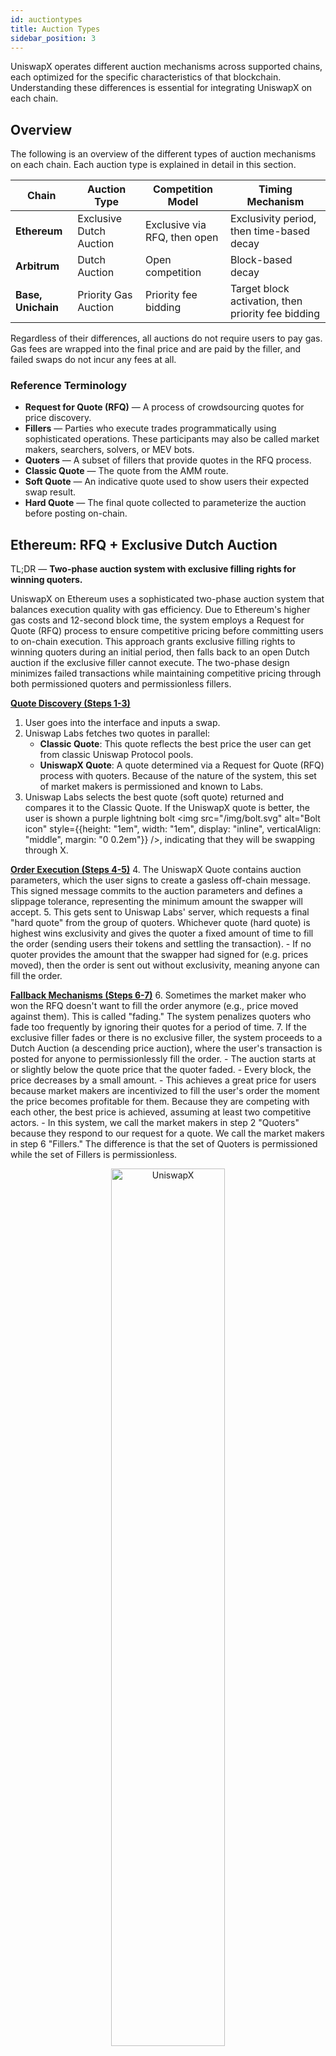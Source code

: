 ```yaml
---
id: auctiontypes
title: Auction Types
sidebar_position: 3
---
```


UniswapX operates different auction mechanisms across supported chains, each optimized for the specific characteristics of that blockchain. Understanding these differences is essential for integrating UniswapX on each chain. 

## Overview

The following is an overview of the different types of auction mechanisms on each chain. Each auction type is explained in detail in this section.


| Chain | Auction Type | Competition Model | Timing Mechanism |
|-------|-------------|------------------|------------------|
| **Ethereum** | Exclusive Dutch Auction | Exclusive via RFQ, then open | Exclusivity period, then time-based decay |
| **Arbitrum** | Dutch Auction | Open competition | Block-based decay |
| **Base, Unichain** | Priority Gas Auction | Priority fee bidding | Target block activation, then priority fee bidding |

Regardless of their differences, all auctions do not require users to pay gas. Gas fees are wrapped into the final price and are paid by the filler, and failed swaps do not incur any fees at all.

### Reference Terminology

- **Request for Quote (RFQ)** — A process of crowdsourcing quotes for price discovery.
- **Fillers** — Parties who execute trades programmatically using sophisticated operations. These participants may also be called market makers, searchers, solvers, or MEV bots.
- **Quoters** — A subset of fillers that provide quotes in the RFQ process.
- **Classic Quote** — The quote from the AMM route.
- **Soft Quote** — An indicative quote used to show users their expected swap result.
- **Hard Quote** — The final quote collected to parameterize the auction before posting on-chain.


## Ethereum: RFQ + Exclusive Dutch Auction 

TL;DR — **Two-phase auction system with exclusive filling rights for winning quoters.**

UniswapX on Ethereum uses a sophisticated two-phase auction system that balances execution quality with gas efficiency. Due to Ethereum's higher gas costs and 12-second block time, the system employs a Request for Quote (RFQ) process to ensure competitive pricing before committing users to on-chain execution. This approach grants exclusive filling rights to winning quoters during an initial period, then falls back to an open Dutch auction if the exclusive filler cannot execute. The two-phase design minimizes failed transactions while maintaining competitive pricing through both permissioned quoters and permissionless fillers.

<ins>**Quote Discovery (Steps 1-3)**</ins>
1. User goes into the interface and inputs a swap.
2. Uniswap Labs fetches two quotes in parallel:
    - **Classic Quote**: This quote reflects the best price the user can get from classic Uniswap Protocol pools.
    - **UniswapX Quote**: A quote determined via a Request for Quote (RFQ) process with quoters. Because of the nature of the system, this set of market makers is permissioned and known to Labs.
3. Uniswap Labs selects the best quote (soft quote) returned and compares it to the Classic Quote. If the UniswapX quote is better, the user is shown a purple lightning bolt <img src="/img/bolt.svg" alt="Bolt icon" style={{height: "1em", width: "1em", display: "inline", verticalAlign: "middle", margin: "0 0.2em"}} />, indicating that they will be swapping through X.

<ins>**Order Execution (Steps 4-5)**</ins>
4. The UniswapX Quote contains auction parameters, which the user signs to create a gasless off-chain message. This signed message commits to the auction parameters and defines a slippage tolerance, representing the minimum amount the swapper will accept.
5. This gets sent to Uniswap Labs' server, which requests a final "hard quote" from the group of quoters. Whichever quote (hard quote) is highest wins exclusivity and gives the quoter a fixed amount of time to fill the order (sending users their tokens and settling the transaction).
    - If no quoter provides the amount that the swapper had signed for (e.g. prices moved), then the order is sent out without exclusivity, meaning anyone can fill the order.

<ins>**Fallback Mechanisms (Steps 6-7)**</ins>
6. Sometimes the market maker who won the RFQ doesn't want to fill the order anymore (e.g., price moved against them). This is called "fading." The system penalizes quoters who fade too frequently by ignoring their quotes for a period of time.
7. If the exclusive filler fades or there is no exclusive filler, the system proceeds to a Dutch Auction (a descending price auction), where the user's transaction is posted for anyone to permissionlessly fill the order.
    - The auction starts at or slightly below the quote price that the quoter faded.
    - Every block, the price decreases by a small amount.
    - This achieves a great price for users because market makers are incentivized to fill the user's order the moment the price becomes profitable for them. Because they are competing with each other, the best price is achieved, assuming at least two competitive actors.
    - In this system, we call the market makers in step 2 "Quoters" because they respond to our request for a quote. We call the market makers in step 6 "Fillers." The difference is that the set of Quoters is permissioned while the set of Fillers is permissionless.

<p align="center">
  <img src={require('./images/mainnet_flowchart.png').default} alt="UniswapX" width="60%" />
</p>

:::note Cosigners
Cosigners update auction parameters to reflect real-time prices, compensating for the delay between quoting and signing (which can be up to 30 seconds). They set the auction start block and adjust pricing within the user's signed parameters, while never exceeding the user's slippage tolerance. If you'd like to see how the Cosigner works in practice, please see the technical overview of [UniswapX V2 on Mainnet](/contracts/uniswapx/fillers/mainnet/02-v1-vs-v2.md). 
<br/>
Currently, the Uniswap Interface and Trading API sets the cosigner to Uniswap Labs, though this could be updated in the future.
:::

## Arbitrum: Dutch Auction

TL;DR — **Direct Dutch auction without RFQ, leveraging fast block times for on-chain price discovery.**

Because Arbitrum's block frequency is much higher than Ethereum's, the Dutch auction can decay through more price points in the same amount of time. For example, exploring 5 price points takes 60 seconds on Ethereum (5 × 12-second blocks) but only 1.25 seconds on Arbitrum (5 × 0.25-second blocks). This speed advantage eliminates the need for an RFQ process since the auction can open directly to all fillers without exclusivity and still deliver excellent price discovery within an acceptable timeframe.


1. Based on the token pair and AMM liquidity, Uniswap Labs determines whether the swap will likely benefit from UniswapX.
2. If not, the user is routed to the AMM.
3. If so, an algorithm (called Unimind) sets the auction start and end prices (auction parameters) based on the historical performance of this pair.
    - Unimind is a gradient descent algorithm developed by Uniswap Labs to optimize both the amount given to the swapper and auction speed.
4. The user signs the auction parameters and sends them to Uniswap Labs.
5. Uniswap Labs updates the auction parameters to set the auction start block and sends the auction to fillers.
6. Fillers compete to fill the auction on-chain.

## Base & Unichain: Priority Gas Auctions

TL;DR — **Priority fee bidding system leveraging OP Stack's transaction ordering mechanism.**

OP Stack rollups use Priority Ordering, a method for determining the order of transactions in a block based on the priority gas fees included in each transaction. This contrasts with Arbitrum, which uses first-come-first-serve ordering. Priority Gas Auctions (PGA) are a type of UniswapX auction that take advantage of this priority ordering  mechanism to decide the winner. 

Unlike a Dutch auction that decays over time, Priority Orders function more like a traditional English auction, where the auction starts at the user's max slippage tolerance. At a specified start block, the auction opens and fillers simultaneously submit their bids by including priority fees with their transactions. The highest priority fee wins the right to fill the order, while competing transactions revert.

1. Based on the token pair and AMM liquidity, Uniswap Labs determines whether the swap will likely benefit from UniswapX.
2. If not, the user is routed to the AMM.
3. If so, the auction is created using the classic price and max slippage provided by the user.
4. The user signs the auction parameters and sends them to Uniswap Labs.
5. Uniswap Labs updates the auction parameters to set the auction start block and sends the auction to fillers.
6. Fillers compete to fill the auction on-chain by submitting transactions with varying priority fees at the target block.
